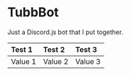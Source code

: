 # TubbBot
Just a Discord.js bot that I put together.

|Test 1|Test 2|Test 3|
|:-------|:-------|:-------|
|Value 1|Value 2|Value 3|
